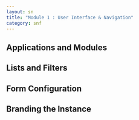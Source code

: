 ```yaml
---
layout: sn
title: "Module 1 : User Interface & Navigation"
category: snf
---
```


<h2>Applications and Modules</h2>
<h2>Lists and Filters</h2>
<h2>Form Configuration</h2>
<h2>Branding the Instance</h2>

